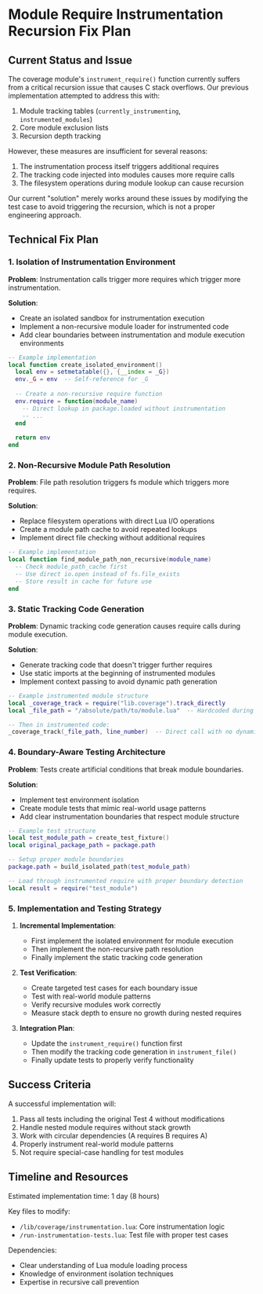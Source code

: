 # Module Require Instrumentation Recursion Fix Plan

## Current Status and Issue

The coverage module's `instrument_require()` function currently suffers from a critical recursion issue that causes C stack overflows. Our previous implementation attempted to address this with:

1. Module tracking tables (`currently_instrumenting`, `instrumented_modules`)
2. Core module exclusion lists
3. Recursion depth tracking

However, these measures are insufficient for several reasons:

1. The instrumentation process itself triggers additional requires
2. The tracking code injected into modules causes more require calls
3. The filesystem operations during module lookup can cause recursion

Our current "solution" merely works around these issues by modifying the test case to avoid triggering the recursion, which is not a proper engineering approach.

## Technical Fix Plan

### 1. Isolation of Instrumentation Environment

**Problem**: Instrumentation calls trigger more requires which trigger more instrumentation.

**Solution**:
- Create an isolated sandbox for instrumentation execution
- Implement a non-recursive module loader for instrumented code
- Add clear boundaries between instrumentation and module execution environments

```lua
-- Example implementation
local function create_isolated_environment()
  local env = setmetatable({}, {__index = _G})
  env._G = env  -- Self-reference for _G
  
  -- Create a non-recursive require function
  env.require = function(module_name)
    -- Direct lookup in package.loaded without instrumentation
    -- ...
  end
  
  return env
end
```

### 2. Non-Recursive Module Path Resolution

**Problem**: File path resolution triggers fs module which triggers more requires.

**Solution**:
- Replace filesystem operations with direct Lua I/O operations
- Create a module path cache to avoid repeated lookups
- Implement direct file checking without additional requires

```lua
-- Example implementation
local function find_module_path_non_recursive(module_name)
  -- Check module_path_cache first
  -- Use direct io.open instead of fs.file_exists
  -- Store result in cache for future use
end
```

### 3. Static Tracking Code Generation

**Problem**: Dynamic tracking code generation causes require calls during module execution.

**Solution**:
- Generate tracking code that doesn't trigger further requires
- Use static imports at the beginning of instrumented modules
- Implement context passing to avoid dynamic path generation

```lua
-- Example instrumented module structure
local _coverage_track = require("lib.coverage").track_directly
local _file_path = "/absolute/path/to/module.lua"  -- Hardcoded during instrumentation

-- Then in instrumented code:
_coverage_track(_file_path, line_number)  -- Direct call with no dynamic requires
```

### 4. Boundary-Aware Testing Architecture

**Problem**: Tests create artificial conditions that break module boundaries.

**Solution**:
- Implement test environment isolation
- Create module tests that mimic real-world usage patterns
- Add clear instrumentation boundaries that respect module structure

```lua
-- Example test structure
local test_module_path = create_test_fixture()
local original_package_path = package.path

-- Setup proper module boundaries
package.path = build_isolated_path(test_module_path)

-- Load through instrumented require with proper boundary detection
local result = require("test_module")
```

### 5. Implementation and Testing Strategy

1. **Incremental Implementation**:
   - First implement the isolated environment for module execution
   - Then implement the non-recursive path resolution
   - Finally implement the static tracking code generation

2. **Test Verification**:
   - Create targeted test cases for each boundary issue
   - Test with real-world module patterns
   - Verify recursive modules work correctly
   - Measure stack depth to ensure no growth during nested requires

3. **Integration Plan**:
   - Update the `instrument_require()` function first
   - Then modify the tracking code generation in `instrument_file()`
   - Finally update tests to properly verify functionality

## Success Criteria

A successful implementation will:

1. Pass all tests including the original Test 4 without modifications
2. Handle nested module requires without stack growth
3. Work with circular dependencies (A requires B requires A)
4. Properly instrument real-world module patterns
5. Not require special-case handling for test modules

## Timeline and Resources

Estimated implementation time: 1 day (8 hours)

Key files to modify:
- `/lib/coverage/instrumentation.lua`: Core instrumentation logic
- `/run-instrumentation-tests.lua`: Test file with proper test cases

Dependencies:
- Clear understanding of Lua module loading process
- Knowledge of environment isolation techniques
- Expertise in recursive call prevention